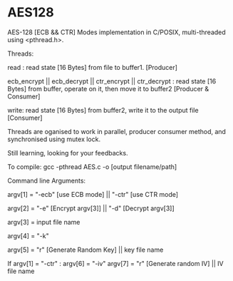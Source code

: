 # AES128
AES-128 [ECB && CTR] Modes implementation in C/POSIX, multi-threaded using <pthread.h>.

Threads:

read : read state [16 Bytes] from file to buffer1. [Producer]

ecb_encrypt || ecb_decrypt || ctr_encrypt || ctr_decrypt : read state [16 Bytes] from buffer, operate on it, then move it to buffer2 [Producer & Consumer]

write: read state [16 Bytes] from buffer2, write it to the output file [Consumer]

Threads are oganised to work in parallel, producer consumer method, and synchronised using mutex lock.

Still learning, looking for your feedbacks.

To compile: gcc -pthread AES.c -o [output filename/path]

Command line Arguments:

argv[1] = "-ecb" [use ECB mode] || "-ctr" [use CTR mode]

argv[2] = "-e" [Encrypt argv[3]] || "-d" [Decrypt argv[3]]

argv[3] = input file name

argv[4] = "-k"

argv[5] = "r" [Generate Random Key] || key file name

If argv[1] = "-ctr" :
                      argv[6] = "-iv"
                      argv[7] = "r" [Generate random IV] || IV file name
